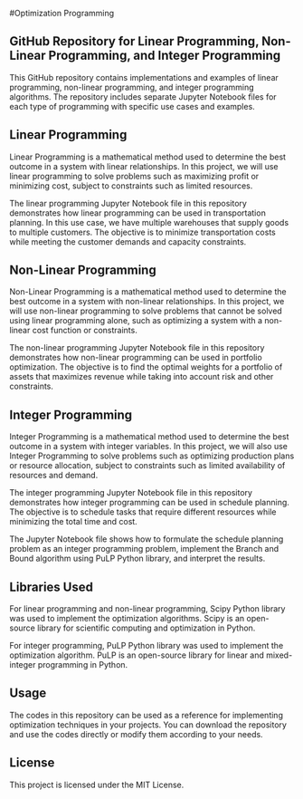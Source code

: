 #Optimization Programming
## GitHub Repository for Linear Programming, Non-Linear Programming, and Integer Programming
This GitHub repository contains implementations and examples of linear programming, non-linear programming, and integer programming algorithms. The repository includes separate Jupyter Notebook files for each type of programming with specific use cases and examples.

## Linear Programming
Linear Programming is a mathematical method used to determine the best outcome in a system with linear relationships. In this project, we will use linear programming to solve problems such as maximizing profit or minimizing cost, subject to constraints such as limited resources.

The linear programming Jupyter Notebook file in this repository demonstrates how linear programming can be used in transportation planning. In this use case, we have multiple warehouses that supply goods to multiple customers. The objective is to minimize transportation costs while meeting the customer demands and capacity constraints.


## Non-Linear Programming
Non-Linear Programming is a mathematical method used to determine the best outcome in a system with non-linear relationships. In this project, we will use non-linear programming to solve problems that cannot be solved using linear programming alone, such as optimizing a system with a non-linear cost function or constraints.

The non-linear programming Jupyter Notebook file in this repository demonstrates how non-linear programming can be used in portfolio optimization. The objective is to find the optimal weights for a portfolio of assets that maximizes revenue while taking into account risk and other constraints.


## Integer Programming
Integer Programming is a mathematical method used to determine the best outcome in a system with integer variables. In this project, we will also use Integer Programming to solve problems such as optimizing production plans or resource allocation, subject to constraints such as limited availability of resources and demand.

The integer programming Jupyter Notebook file in this repository demonstrates how integer programming can be used in schedule planning. The objective is to schedule tasks that require different resources while minimizing the total time and cost.

The Jupyter Notebook file shows how to formulate the schedule planning problem as an integer programming problem, implement the Branch and Bound algorithm using PuLP Python library, and interpret the results.

## Libraries Used
For linear programming and non-linear programming, Scipy Python library was used to implement the optimization algorithms. Scipy is an open-source library for scientific computing and optimization in Python.

For integer programming, PuLP Python library was used to implement the optimization algorithm. PuLP is an open-source library for linear and mixed-integer programming in Python.

## Usage
The codes in this repository can be used as a reference for implementing optimization techniques in your projects. You can download the repository and use the codes directly or modify them according to your needs.

## License
This project is licensed under the MIT License.
